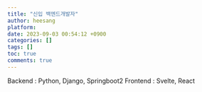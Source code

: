 ```yaml
---
title: "신입 백엔드개발자"
author: heesang
platform: 
date: 2023-09-03 00:54:12 +0900
categories: []
tags: []
toc: true
comments: true
---
```

Backend : Python, Django, Springboot2 Frontend : Svelte, React
